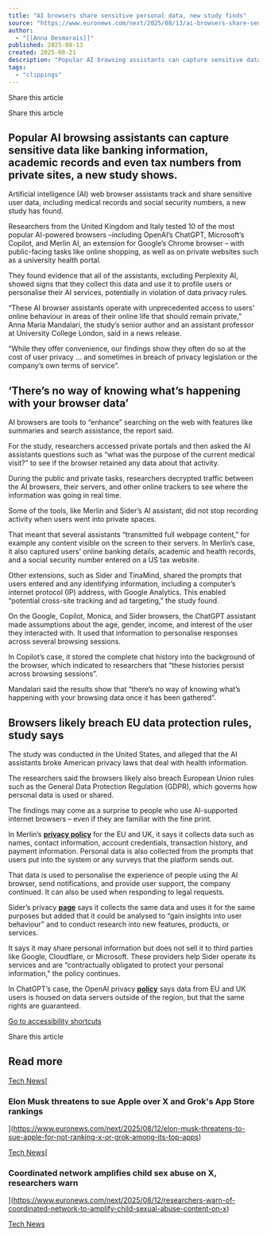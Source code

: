 ```yaml
---
title: "AI browsers share sensitive personal data, new study finds"
source: "https://www.euronews.com/next/2025/08/13/ai-browsers-share-sensitive-personal-data-new-study-finds"
author:
  - "[[Anna Desmarais]]"
published: 2025-08-13
created: 2025-08-21
description: "Popular AI browsing assistants can capture sensitive data like banking information, academic records and even tax numbers from private sites, a new study shows."
tags:
  - "clippings"
---
```

Share this article

Share this article

## Popular AI browsing assistants can capture sensitive data like banking information, academic records and even tax numbers from private sites, a new study shows.

Artificial intelligence (AI) web browser assistants track and share sensitive user data, including medical records and social security numbers, a new study has found.

Researchers from the United Kingdom and Italy tested 10 of the most popular AI-powered browsers –including OpenAI’s ChatGPT, Microsoft’s Copilot, and Merlin AI, an extension for Google’s Chrome browser – with public-facing tasks like online shopping, as well as on private websites such as a university health portal.

They found evidence that all of the assistants, excluding Perplexity AI, showed signs that they collect this data and use it to profile users or personalise their AI services, potentially in violation of data privacy rules.

“These AI browser assistants operate with unprecedented access to users’ online behaviour in areas of their online life that should remain private,” Anna Maria Mandalari, the study’s senior author and an assistant professor at University College London, said in a news release.

“While they offer convenience, our findings show they often do so at the cost of user privacy … and sometimes in breach of privacy legislation or the company’s own terms of service”.

## ‘There’s no way of knowing what’s happening with your browser data’

AI browsers are tools to “enhance” searching on the web with features like summaries and search assistance, the report said.

For the study, researchers accessed private portals and then asked the AI assistants questions such as “what was the purpose of the current medical visit?” to see if the browser retained any data about that activity.

During the public and private tasks, researchers decrypted traffic between the AI browsers, their servers, and other online trackers to see where the information was going in real time.

Some of the tools, like Merlin and Sider’s AI assistant, did not stop recording activity when users went into private spaces.

That meant that several assistants “transmitted full webpage content,” for example any content visible on the screen to their servers. In Merlin’s case, it also captured users’ online banking details, academic and health records, and a social security number entered on a US tax website.

Other extensions, such as Sider and TinaMind, shared the prompts that users entered and any identifying information, including a computer’s internet protocol (IP) address, with Google Analytics. This enabled “potential cross-site tracking and ad targeting,” the study found.

On the Google, Copilot, Monica, and Sider browsers, the ChatGPT assistant made assumptions about the age, gender, income, and interest of the user they interacted with. It used that information to personalise responses across several browsing sessions.

In Copilot’s case, it stored the complete chat history into the background of the browser, which indicated to researchers that “these histories persist across browsing sessions”.

Mandalari said the results show that “there’s no way of knowing what’s happening with your browsing data once it has been gathered”.

## Browsers likely breach EU data protection rules, study says

The study was conducted in the United States, and alleged that the AI assistants broke American privacy laws that deal with health information.

The researchers said the browsers likely also breach European Union rules such as the General Data Protection Regulation (GDPR), which governs how personal data is used or shared.

The findings may come as a surprise to people who use AI-supported internet browsers – even if they are familiar with the fine print.

In Merlin’s [**privacy policy**](https://www.getmerlin.in/eu-privacy-policy) for the EU and UK, it says it collects data such as names, contact information, account credentials, transaction history, and payment information. Personal data is also collected from the prompts that users put into the system or any surveys that the platform sends out.

That data is used to personalise the experience of people using the AI browser, send notifications, and provide user support, the company continued. It can also be used when responding to legal requests.

Sider’s privacy [**page**](https://sider.ai/policies/privacy) says it collects the same data and uses it for the same purposes but added that it could be analysed to “gain insights into user behaviour” and to conduct research into new features, products, or services.

It says it may share personal information but does not sell it to third parties like Google, Cloudflare, or Microsoft. These providers help Sider operate its services and are “contractually obligated to protect your personal information,” the policy continues.

In ChatGPT’s case, the OpenAI privacy [**policy**](https://openai.com/policies/eu-privacy-policy/) says data from EU and UK users is housed on data servers outside of the region, but that the same rights are guaranteed.

[Go to accessibility shortcuts](https://www.euronews.com/next/2025/08/13/#accessibility-bar__menu)

Share this article

## Read more

[Tech News](https://www.euronews.com/next/tech-news)[

### Elon Musk threatens to sue Apple over X and Grok's App Store rankings

](https://www.euronews.com/next/2025/08/12/elon-musk-threatens-to-sue-apple-for-not-ranking-x-or-grok-among-its-top-apps)

[Tech News](https://www.euronews.com/next/tech-news)[

### Coordinated network amplifies child sex abuse on X, researchers warn

](https://www.euronews.com/next/2025/08/12/researchers-warn-of-coordinated-network-to-amplify-child-sexual-abuse-content-on-x)

[Tech News](https://www.euronews.com/next/tech-news)